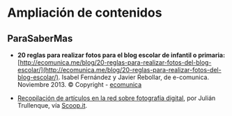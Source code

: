 # Ampliación de contenidos

## ParaSaberMas

*   **20 reglas para realizar fotos para el blog escolar de infantil o primaria:**[http://ecomunica.me/blog/20-reglas-para-realizar-fotos-del-blog-escolar/](http://ecomunica.me/blog/20-reglas-para-realizar-fotos-del-blog-escolar/). Isabel Fernández y Javier Rebollar, de e-comunica. Noviembre 2013. © Copyright - [ecomunica](http://ecomunica.me/)  
    
*   [Recopilación de artículos en la red sobre fotografía digital](http://www.scoop.it/t/fotografia-by-maite-carnicero-catalan), por Julián Trullenque, vía [Scoop.it](http://www.scoop.it).

